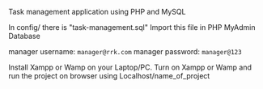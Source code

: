 Task management application using PHP and MySQL

In config/  there is "task-management.sql"
Import this file in PHP MyAdmin Database

manager username: `manager@rrk.com`
manager password: `manager@123`

Install Xampp or Wamp on your Laptop/PC. 
Turn on Xampp or Wamp and run the project on browser using Localhost/name_of_project
